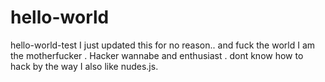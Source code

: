 # hello-world
hello-world-test
I just updated this for no reason.. and fuck the world
I am the motherfucker . 
Hacker wannabe and enthusiast .
dont know how to hack by the way
I also like nudes.js.

